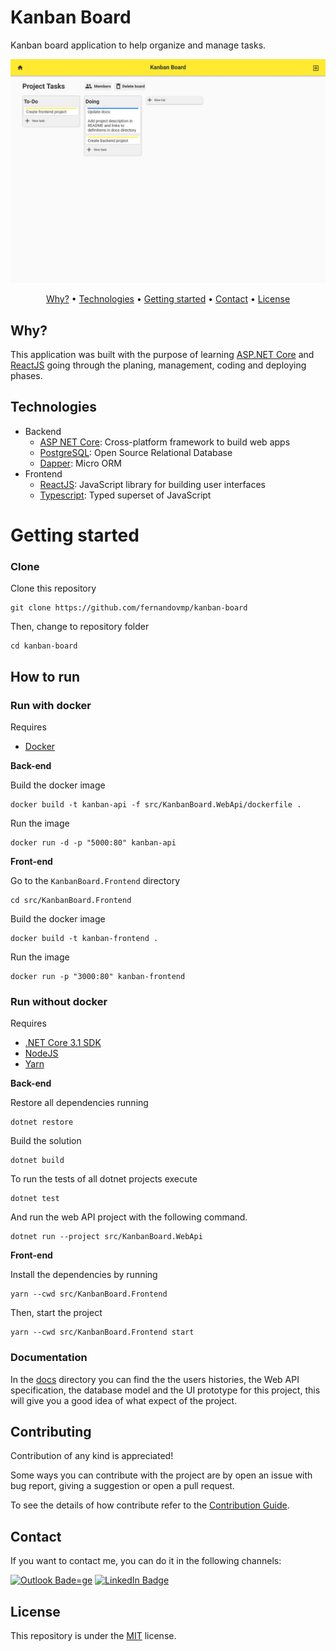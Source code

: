 # Kanban Board

Kanban board application to help organize and manage tasks.

![UI prototype](./docs/ui/Board.png)

<p align="center">
 <a href="#why">Why?</a> •
 <a href="#technologies">Technologies</a> •
 <a href="#getting-started">Getting started</a> •
 <a href="#contact">Contact</a> •
 <a href="#license">License</a>
</p>

## Why?

This application was built with the purpose of learning
[ASP.NET Core](https://docs.microsoft.com/en-us/aspnet/core/?view=aspnetcore-3.1)
and [ReactJS](https://reactjs.org/) going through the planing, management,
coding and deploying phases.

## Technologies

-   Backend
    -   [ASP NET Core](https://docs.microsoft.com/en-us/aspnet/core/?view=aspnetcore-3.1):
        Cross-platform framework to build web apps
    -   [PostgreSQL](https://www.postgresql.org/): Open Source Relational
        Database
    -   [Dapper](https://dapper-tutorial.net/dapper): Micro ORM
-   Frontend
    -   [ReactJS](https://reactjs.org/): JavaScript library for building user
        interfaces
    -   [Typescript](https://www.typescriptlang.org/): Typed superset of
        JavaScript

# Getting started

### Clone

Clone this repository

```
git clone https://github.com/fernandovmp/kanban-board
```

Then, change to repository folder

```
cd kanban-board
```

## How to run

### Run with docker

Requires

-   [Docker](https://docs.docker.com/get-docker/)

**Back-end**

Build the docker image

```
docker build -t kanban-api -f src/KanbanBoard.WebApi/dockerfile .
```

Run the image

```
docker run -d -p "5000:80" kanban-api
```

**Front-end**

Go to the `KanbanBoard.Frontend` directory

```
cd src/KanbanBoard.Frontend
```

Build the docker image

```
docker build -t kanban-frontend .
```

Run the image

```
docker run -p "3000:80" kanban-frontend
```

### Run without docker

Requires

-   [.NET Core 3.1 SDK](https://dotnet.microsoft.com/download)
-   [NodeJS](https://nodejs.org/en/)
-   [Yarn](https://yarnpkg.com/)

**Back-end**

Restore all dependencies running

```
dotnet restore
```

Build the solution

```
dotnet build
```

To run the tests of all dotnet projects execute

```
dotnet test
```

And run the web API project with the following command.

```
dotnet run --project src/KanbanBoard.WebApi
```

**Front-end**

Install the dependencies by running

```
yarn --cwd src/KanbanBoard.Frontend
```

Then, start the project

```
yarn --cwd src/KanbanBoard.Frontend start
```

### Documentation

In the [docs](./docs) directory you can find the the users histories, the Web
API specification, the database model and the UI prototype for this project,
this will give you a good idea of what expect of the project.

## Contributing

Contribution of any kind is appreciated!

Some ways you can contribute with the project are by open an issue with bug
report, giving a suggestion or open a pull request.

To see the details of how contribute refer to the
[Contribution Guide](.github/contributing.md).

## Contact

If you want to contact me, you can do it in the following channels:

[![Outlook Bade=ge](https://img.shields.io/badge/-fernandovmp@outlook.com-0078d4?style=flat-square&logo=microsoft-outlook&logoColor=white&link=mailto:fernandovmp@outlook.com)](mailto:fernandovmp@outlook.com)
[![LinkedIn Badge](https://img.shields.io/badge/-Fernando-blue?style=flat-square&logo=Linkedin&logoColor=white&link=https://www.linkedin.com/in/fernandovmp/)](https://www.linkedin.com/in/fernandovmp/)

## License

This repository is under the [MIT](./LICENSE) license.
